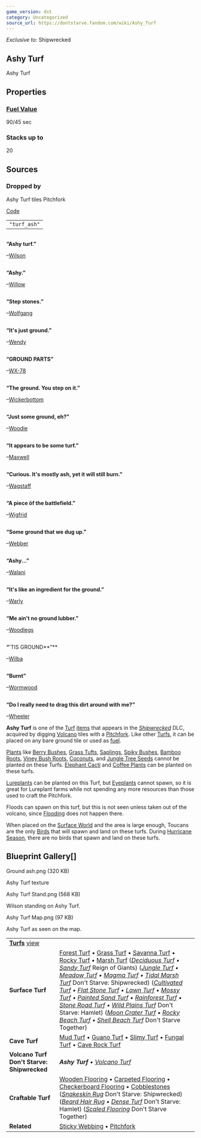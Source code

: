 ```yaml
---
game_version: dst
category: Uncategorized
source_url: https://dontstarve.fandom.com/wiki/Ashy_Turf
---
```


*Exclusive to:* Shipwrecked

## Ashy Turf

Ashy Turf

## Properties

### [Fuel Value](/wiki/Fire#Fuel_Values "Fire")

90/45 sec

### Stacks up to

20

## Sources

### Dropped by

Ashy Turf tiles Pitchfork

[Code](/wiki/Console "Console")

|  |
| --- |
| `"turf_ash"` |

![](data:image/gif;base64,R0lGODlhAQABAIABAAAAAP///yH5BAEAAAEALAAAAAABAAEAQAICTAEAOw%3D%3D)

**“**Ashy turf.**”**

–[Wilson](/wiki/Wilson "Wilson")

![](data:image/gif;base64,R0lGODlhAQABAIABAAAAAP///yH5BAEAAAEALAAAAAABAAEAQAICTAEAOw%3D%3D)

**“**Ashy.**”**

–[Willow](/wiki/Willow "Willow")

![](data:image/gif;base64,R0lGODlhAQABAIABAAAAAP///yH5BAEAAAEALAAAAAABAAEAQAICTAEAOw%3D%3D)

**“**Step stones.**”**

–[Wolfgang](/wiki/Wolfgang "Wolfgang")

![](data:image/gif;base64,R0lGODlhAQABAIABAAAAAP///yH5BAEAAAEALAAAAAABAAEAQAICTAEAOw%3D%3D)

**“**It's just ground.**”**

–[Wendy](/wiki/Wendy "Wendy")

![](data:image/gif;base64,R0lGODlhAQABAIABAAAAAP///yH5BAEAAAEALAAAAAABAAEAQAICTAEAOw%3D%3D)

**“**GROUND PARTS**”**

–[WX-78](/wiki/WX-78 "WX-78")

![](data:image/gif;base64,R0lGODlhAQABAIABAAAAAP///yH5BAEAAAEALAAAAAABAAEAQAICTAEAOw%3D%3D)

**“**The ground. You step on it.**”**

–[Wickerbottom](/wiki/Wickerbottom "Wickerbottom")

![](data:image/gif;base64,R0lGODlhAQABAIABAAAAAP///yH5BAEAAAEALAAAAAABAAEAQAICTAEAOw%3D%3D)

**“**Just some ground, eh?**”**

–[Woodie](/wiki/Woodie "Woodie")

![](data:image/gif;base64,R0lGODlhAQABAIABAAAAAP///yH5BAEAAAEALAAAAAABAAEAQAICTAEAOw%3D%3D)

**“**It appears to be some turf.**”**

–[Maxwell](/wiki/Maxwell "Maxwell")

![](data:image/gif;base64,R0lGODlhAQABAIABAAAAAP///yH5BAEAAAEALAAAAAABAAEAQAICTAEAOw%3D%3D)

**“**Curious. It's mostly ash, yet it will still burn.**”**

–[Wagstaff](/wiki/Wagstaff "Wagstaff")

![](data:image/gif;base64,R0lGODlhAQABAIABAAAAAP///yH5BAEAAAEALAAAAAABAAEAQAICTAEAOw%3D%3D)

**“**A piece öf the battlefield.**”**

–[Wigfrid](/wiki/Wigfrid "Wigfrid")

![](data:image/gif;base64,R0lGODlhAQABAIABAAAAAP///yH5BAEAAAEALAAAAAABAAEAQAICTAEAOw%3D%3D)

**“**Some ground that we dug up.**”**

–[Webber](/wiki/Webber "Webber")

![](data:image/gif;base64,R0lGODlhAQABAIABAAAAAP///yH5BAEAAAEALAAAAAABAAEAQAICTAEAOw%3D%3D)

**“**Ashy...**”**

–[Walani](/wiki/Walani "Walani")

![](data:image/gif;base64,R0lGODlhAQABAIABAAAAAP///yH5BAEAAAEALAAAAAABAAEAQAICTAEAOw%3D%3D)

**“**It's like an ingredient for the ground.**”**

–[Warly](/wiki/Warly "Warly")

![](data:image/gif;base64,R0lGODlhAQABAIABAAAAAP///yH5BAEAAAEALAAAAAABAAEAQAICTAEAOw%3D%3D)

**“**Me ain't no ground lubber.**”**

–[Woodlegs](/wiki/Woodlegs "Woodlegs")

![](data:image/gif;base64,R0lGODlhAQABAIABAAAAAP///yH5BAEAAAEALAAAAAABAAEAQAICTAEAOw%3D%3D)

**“**'TIS GROUND**”**

–[Wilba](/wiki/Wilba "Wilba")

![](data:image/gif;base64,R0lGODlhAQABAIABAAAAAP///yH5BAEAAAEALAAAAAABAAEAQAICTAEAOw%3D%3D)

**“**Burnt**”**

–[Wormwood](/wiki/Wormwood "Wormwood")

![](data:image/gif;base64,R0lGODlhAQABAIABAAAAAP///yH5BAEAAAEALAAAAAABAAEAQAICTAEAOw%3D%3D)

**“**Do I really need to drag this dirt around with me?**”**

–[Wheeler](/wiki/Wheeler "Wheeler")

**Ashy Turf** is one of the [Turf](/wiki/Turf "Turf") [items](/wiki/Items "Items") that appears in the *[Shipwrecked](/wiki/Shipwrecked "Shipwrecked")* DLC, acquired by digging [Volcano](/wiki/Volcano "Volcano") tiles with a [Pitchfork](/wiki/Pitchfork "Pitchfork"). Like other [Turfs](/wiki/Turfs "Turfs"), it can be placed on any bare ground tile or used as [fuel](/wiki/Fire#Fuel "Fire").

[Plants](/wiki/Plants "Plants") like [Berry Bushes](/wiki/Berry_Bush "Berry Bush"), [Grass Tufts](/wiki/Grass_Tuft "Grass Tuft"), [Saplings](/wiki/Saplings "Saplings"), [Spiky Bushes](/wiki/Spiky_Bush "Spiky Bush"), [Bamboo Roots](/wiki/Bamboo_Root "Bamboo Root"), [Viney Bush Roots](/wiki/Viney_Bush_Root "Viney Bush Root"), [Coconuts](/wiki/Coconut "Coconut"), and [Jungle Tree Seeds](/wiki/Jungle_Tree_Seed "Jungle Tree Seed") cannot be planted on these Turfs. [Elephant Cacti](/wiki/Elephant_Cactus "Elephant Cactus") and [Coffee Plants](/wiki/Coffee_Plant "Coffee Plant") can be planted on these turfs.

[Lureplants](/wiki/Lureplant "Lureplant") can be planted on this Turf, but [Eyeplants](/wiki/Eyeplant "Eyeplant") cannot spawn, so it is great for Lureplant farms while not spending any more resources than those used to craft the Pitchfork.

Floods can spawn on this turf, but this is not seen unless taken out of the volcano, since [Flooding](/wiki/Flooding "Flooding") does not happen there.

When placed on the [Surface World](/wiki/Surface_World "Surface World") and the area is large enough, Toucans are the only [Birds](/wiki/Birds "Birds") that will spawn and land on these turfs. During [Hurricane Season](/wiki/Hurricane_Season "Hurricane Season"), there are no birds that spawn and land on these turfs.

## Blueprint Gallery[]

Ground ash.png (320 KB)

Ashy Turf texture

Ashy Turf Stand.png (568 KB)

Wilson standing on Ashy Turf.

Ashy Turf Map.png (97 KB)

Ashy Turf as seen on the map.

|  |  |
| --- | --- |
| **[Turfs](/wiki/Turfs "Turfs")** [view](/wiki/Template:Turfs "Template:Turfs") | |
| **Surface Turf** | [Forest Turf](/wiki/Forest_Turf "Forest Turf") • [Grass Turf](/wiki/Grass_Turf "Grass Turf") • [Savanna Turf](/wiki/Savanna_Turf "Savanna Turf") • [Rocky Turf](/wiki/Rocky_Turf "Rocky Turf") • [Marsh Turf](/wiki/Marsh_Turf "Marsh Turf")  (*[Deciduous Turf](/wiki/Deciduous_Turf "Deciduous Turf") • [Sandy Turf](/wiki/Sandy_Turf "Sandy Turf")* Reign of Giants) (*[Jungle Turf](/wiki/Jungle_Turf "Jungle Turf") • [Meadow Turf](/wiki/Meadow_Turf "Meadow Turf") • [Magma Turf](/wiki/Magma_Turf "Magma Turf") • [Tidal Marsh Turf](/wiki/Tidal_Marsh_Turf "Tidal Marsh Turf")* Don't Starve: Shipwrecked) (*[Cultivated Turf](/wiki/Cultivated_Turf "Cultivated Turf") • [Flat Stone Turf](/wiki/Flat_Stone_Turf "Flat Stone Turf") • [Lawn Turf](/wiki/Lawn_Turf "Lawn Turf") • [Mossy Turf](/wiki/Mossy_Turf "Mossy Turf") • [Painted Sand Turf](/wiki/Painted_Sand_Turf "Painted Sand Turf") • [Rainforest Turf](/wiki/Rainforest_Turf "Rainforest Turf") • [Stone Road Turf](/wiki/Stone_Road_Turf "Stone Road Turf") • [Wild Plains Turf](/wiki/Wild_Plains_Turf "Wild Plains Turf")* Don't Starve: Hamlet) (*[Moon Crater Turf](/wiki/Moon_Crater_Turf "Moon Crater Turf") • [Rocky Beach Turf](/wiki/Rocky_Beach_Turf "Rocky Beach Turf") • [Shell Beach Turf](/wiki/Shell_Beach_Turf "Shell Beach Turf")* Don't Starve Together) |
| **Cave Turf** | [Mud Turf](/wiki/Mud_Turf "Mud Turf") • [Guano Turf](/wiki/Guano_Turf "Guano Turf") • [Slimy Turf](/wiki/Slimy_Turf "Slimy Turf") • [Fungal Turf](/wiki/Fungal_Turf "Fungal Turf") • [Cave Rock Turf](/wiki/Cave_Rock_Turf "Cave Rock Turf") |
| **Volcano Turf Don't Starve: Shipwrecked** | ***Ashy Turf** • [Volcano Turf](/wiki/Volcano_Turf "Volcano Turf")* |
| **Craftable Turf** | [Wooden Flooring](/wiki/Wooden_Flooring "Wooden Flooring") • [Carpeted Flooring](/wiki/Carpeted_Flooring "Carpeted Flooring") • [Checkerboard Flooring](/wiki/Checkerboard_Flooring "Checkerboard Flooring") • [Cobblestones](/wiki/Cobblestones "Cobblestones")  (*[Snakeskin Rug](/wiki/Snakeskin_Rug "Snakeskin Rug")* Don't Starve: Shipwrecked) (*[Beard Hair Rug](/wiki/Beard_Hair_Rug "Beard Hair Rug") • [Dense Turf](/wiki/Dense_Turf "Dense Turf")* Don't Starve: Hamlet) (*[Scaled Flooring](/wiki/Scaled_Flooring "Scaled Flooring")* Don't Starve Together) |
| **Related** | [Sticky Webbing](/wiki/Spider_Den#Sticky_Webbing "Spider Den") • [Pitchfork](/wiki/Pitchfork "Pitchfork") |